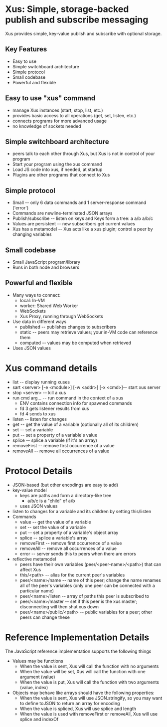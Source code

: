 # Xus: Simple, storage-backed publish and subscribe messaging

Xus provides simple, key-value publish and subscribe with optional storage.

## Key Features

* Easy to use
* Simple switchboard architecture
* Simple protocol
* Small codebase
* Powerful and flexible

## Easy to use "xus" command

* manage Xus instances (start, stop, list, etc.)
* provides basic access to all operations (get, set, listen, etc.)
* connects programs for more advanced usage
* no knowledge of sockets needed

## Simple switchboard architecture

* peers talk to each other through Xus, but Xus is not in control of
  your program
* Start your program using the xus command
* Load JS code into xus, if needed, at startup
* Plugins are other programs that connect to Xus

## Simple protocol

* Small -- only 6 data commands and 1 server-response command ('error')
* Commands are newline-terminated JSON arrays
* Publish/subscribe -- listen on keys and Keys form a tree: a a/b a/b/c
* Values are persistent -- new subscribers get current values
* Xus has a metamodel -- Xus acts like a xus plugin; control a peer by changing variables

## Small codebase

* Small JavaScript program/library
* Runs in both node and browsers

## Powerful and flexible

* Many ways to connect:
   * local: In-VM
   * worker: Shared Web Worker
   * WebSockets
   * Xus Proxy, running through WebSockets
* Use data in different ways
   * published -- publishes changes to subscribers
   * static -- peers may retrieve values; your in-VM code can reference them
   * computed -- values may be computed when retrieved
* Uses JSON values

# Xus command details

* list -- display running xuses
* sart &lt;server> [-e &lt;module>] [-w &lt;addr>] [-x &lt;cmd>]-- start xus server
* stop &lt;server> -- kill a xus
* run cmd arg... -- run command in the context of a xus
   * ENV contains connection info for spawned commands
   * fd 3 gets listener results from xus
   * fd 4 sends to xus
* listen -- listen for changes 
* get -- get the value of a variable (optionally all of its children)
* set -- set a variable
* put -- set a property of a variable's value
* splice -- splice a variable (if it's an array)
* removeFirst -- remove first occurrence of a value
* removeAll -- remove all occurrences of a value

# Protocol Details

* JSON-based (but other encodings are easy to add)
* key-value model
   * keys are paths and form a directory-like tree
      * a/b/c is a "child" of a/b
   * uses JSON values
* listen to changes for a variable and its children by setting this/listen
* Commands
   * value -- get the value of a variable
   * set -- set the value of a variable
   * put -- set a property of a variable's object array
   * splice -- splice a variable's array
   * removeFirst -- remove first occurrence of a value
   * removeAll -- remove all occurrences of a value
   * error -- server sends this to peers when there are errors
* reflective metamodel
   * peers have their own variables (peer/&lt;peer-name>/&lt;path>) that can affect Xus
   * this/&lt;path> -- alias for the current peer's variables
   * peer/&lt;name>/name -- name of this peer; change the name renames
     all of the peer's variables (only one peer can be connected with
     a particular name)
   * peer/&lt;name>/listen -- array of paths this peer is subscribed to
   * peer/&lt;name>/master -- set if this peer is the xus master;
     disconnecting will then shut xus down
   * peer/&lt;name>/public/&lt;path> -- public variables for a peer; other peers
     can change these

# Reference Implementation Details

The JavaScript reference implementation supports the following things

* Values may be functions
   * When the value is sent, Xus will call the function with no
     arguments
   * When the value will be set, Xus will call the function with one
     argument (value)
   * When the value is put, Xus will call the function with two
     arguments (value, index)
* Objects may behave like arrays should have the following properties:
   * When the value is sent, Xus will use JSON.stringify, so you may
     want to define toJSON to return an array for encoding
   * When the value is spliced, Xus will use splice and length
   * When the value is used with removeFirst or removeAll, Xus will
     use splice and indexOf
